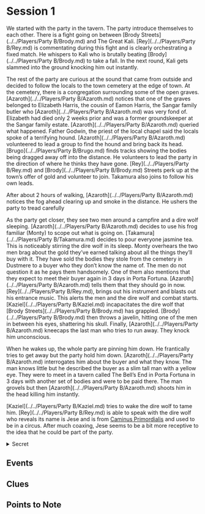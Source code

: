 # Session 1

We started with the party in the tavern. The party introduce themselves to each other. There is a fight going on between [Brody Streets](../../Players/Party B/Brody.md) and The Great Kali. [Rey](../../Players/Party B/Rey.md) is commentating during this fight and is clearly orchestrating a fixed match. He whispers to Kali who is brutally beating [Brody](../../Players/Party B/Brody.md) to take a fall. In the next round, Kali gets slammed into the ground knocking him out instantly.

The rest of the party are curious at the sound that came from outside and decided to follow the locals to the town cemetery at the edge of town. At the cemetery, there is a congregation surrounding some of the open graves. [Azaroth](../../Players/Party B/Azaroth.md) notices that one of the graves belonged to Elizabeth Harris, the cousin of Eamon Harris, the Sangar family butler who [Azaroth](../../Players/Party B/Azaroth.md) was very fond of. Elizabeth had died only 2 weeks prior and was a former groundskeeper at the Sangar family estate. [Azaroth](../../Players/Party B/Azaroth.md) queried what happened. Father Godwin, the priest of the local chapel said the locals spoke of a terrifying hound. [Azaroth](../../Players/Party B/Azaroth.md) volunteered to lead a group to find the hound and bring back its head.
[Brugo](../../Players/Party B/Brugo.md) finds tracks showing the bodies being dragged away off into the distance. He volunteers to lead the party in the direction of where he thinks they have gone. [Rey](../../Players/Party B/Rey.md) and [Brody](../../Players/Party B/Brody.md) Streets perk up at the town’s offer of gold and volunteer to join. Takamura also joins to follow his own leads. 

After about 2 hours of walking, [Azaroth](../../Players/Party B/Azaroth.md) notices the fog ahead clearing up and smoke in the distance. He ushers the party to tread carefully

As the party get closer, they see two men around a campfire and a dire wolf sleeping. [Azaroth](../../Players/Party B/Azaroth.md) decides to use his frog familiar (Monty) to scope out what is going on. [Takamura](../../Players/Party B/Takamura.md) decides to pour everyone jasmine tea. This is noticeably stirring the dire wolf in its sleep. Monty overhears the two men brag about the gold they’ve earned talking about all the things they’ll buy with it. They have sold the bodies they stole from the cemetery in Dustmere to a buyer who they don’t know the name of. The men do not question it as he pays them handsomely. One of them also mentions that they expect to meet their buyer again in 3 days in Porta Fortuna. [Azaroth](../../Players/Party B/Azaroth.md) tells them that they should go in now. [Rey](../../Players/Party B/Rey.md), brings out his instrument and blasts out his entrance music. This alerts the men and the dire wolf and combat starts. [Kaziel](../../Players/Party B/Kaziel.md) incapacitates the dire wolf that [Brody Streets](../../Players/Party B/Brody.md) has grappled. [Brody](../../Players/Party B/Brody.md) then throws a javelin, hitting one of the men in between his eyes, shattering his skull. Finally, [Azaroth](../../Players/Party B/Azaroth.md) kneecaps the last man who tries to run away. They knock him unconscious.

When he wakes up, the whole party are pinning him down. He frantically tries to get away but the party hold him down. [Azaroth](../../Players/Party B/Azaroth.md) interrogates him about the buyer and what they know. The man knows little but he described the buyer as a slim tall man with a yellow eye. They were to meet in a tavern called The Bell’s End in Porta Fortuna in 3 days with another set of bodies and were to be paid there. The man grovels but then [Azaroth](../../Players/Party B/Azaroth.md) shoots him in the head killing him instantly.

[Kaziel](../../Players/Party B/Kaziel.md) tries to wake the dire wolf to tame him. [Rey](../../Players/Party B/Rey.md) is able to speak with the dire wolf who reveals its name is Jese and is from [Caminus Primordialis](../../Geography/Caelovar/Caminus_Primordialis.md) and used to be in a circus. After much coaxing, Jese seems to be a bit more receptive to the idea that he could be part of the party.


<details data-secret="true"><summary>Secret</summary>

The grave robbers are agents of the [Gallowshade Brotherhood](../../Factions/Gallowshade_Brotherhood.md), exhuming bodies for a middleman who supplies [Ferraria Tenebris](../../Geography/Caelovar/Ferraria_Tenebris.md). She uses the corpses in her experiments, developing Dirge Cores as bargaining tools for [Drazkul Vurntash](../../Characters/Drazkul_Vurntash.md) and his Warforged army.

[Takamura](../../Players/Party B/Takamura.md) has noticed that one of the men the party killed was an old acquaintance, from when he himself used to work for the [Gallowshade Brotherhood](../../Factions/Gallowshade_Brotherhood.md). [Takamura](../../Players/Party B/Takamura.md) had been tracking him down as he suspected he was committing a great crime.


</details>

## Events





## Clues



## Points to Note

